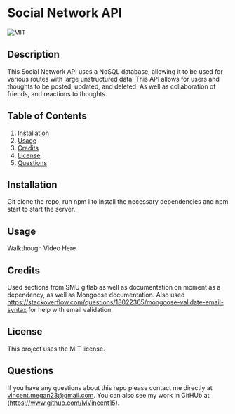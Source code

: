 # Social Network API 

  ![MIT](https://img.shields.io/badge/license-MIT-green)

  ## Description 
This Social Network API uses a NoSQL database, allowing it to be used for various routes with large unstructured data. This API allows for users and thoughts to be posted, updated, and deleted. As well as collaboration of friends, and reactions to thoughts. 

  ## Table of Contents
  1. [Installation](#installation)
  2. [Usage](#usage)
  3. [Credits](#credits)
  4. [License](#license)
  5. [Questions](#questions)

  ## Installation 
  Git clone the repo, run npm i to install the necessary dependencies and npm start to start the server.
  
  ## Usage
  Walkthough Video Here
  

  ## Credits 
Used sections from SMU gitlab as well as documentation on moment as a dependency, as well as Mongoose documentation. Also used https://stackoverflow.com/questions/18022365/mongoose-validate-email-syntax for help with email validation. 

  ## License 
  This project uses the MIT license.


  ## Questions 
  If you have any questions about this repo please contact me directly at vincent.megan23@gmail.com. You can also see my work in GitHUb at (https://www.github.com/MVincent15).
